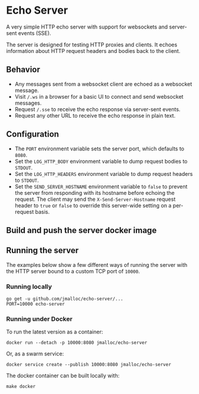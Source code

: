 # Echo Server

A very simple HTTP echo server with support for websockets and server-sent
events (SSE).

The server is designed for testing HTTP proxies and clients. It echoes
information about HTTP request headers and bodies back to the client.

## Behavior

- Any messages sent from a websocket client are echoed as a websocket message.
- Visit `/.ws` in a browser for a basic UI to connect and send websocket messages.
- Request `/.sse` to receive the echo response via server-sent events.
- Request any other URL to receive the echo response in plain text.

## Configuration

- The `PORT` environment variable sets the server port, which defaults to `8080`.
- Set the `LOG_HTTP_BODY` environment variable to dump request bodies to `STDOUT`.
- Set the `LOG_HTTP_HEADERS` environment variable to dump request headers to `STDOUT`.
- Set the `SEND_SERVER_HOSTNAME` environment variable to `false` to prevent the
  server from responding with its hostname before echoing the request. The
  client may send the `X-Send-Server-Hostname` request header to `true` or
  `false` to override this server-wide setting on a per-request basis.

## Build and push the server docker image

## Running the server

The examples below show a few different ways of running the server with the HTTP
server bound to a custom TCP port of `10000`.

### Running locally

```
go get -u github.com/jmalloc/echo-server/...
PORT=10000 echo-server
```

### Running under Docker

To run the latest version as a container:

```
docker run --detach -p 10000:8080 jmalloc/echo-server
```

Or, as a swarm service:

```
docker service create --publish 10000:8080 jmalloc/echo-server
```

The docker container can be built locally with:

```
make docker
```

